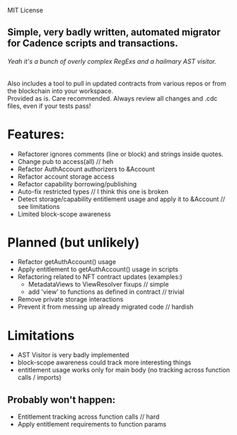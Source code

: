 MIT License

## Simple, very badly written, automated migrator for Cadence scripts and transactions.
###### Yeah it's a bunch of overly complex RegExs and a hailmary AST visitor.

Also includes a tool to pull in updated contracts from various repos or from the blockchain into your workspace.\
Provided as is. Care recommended. Always review all changes and .cdc files, even if your tests pass!



# Features:

- Refactorer ignores comments (line or block) and strings inside quotes.
- Change pub to access(all) // heh
- Refactor AuthAccount authorizers to &Account
- Refactor account storage access
- Refactor capability borrowing/publishing
- Auto-fix restricted types // I think this one is broken
- Detect storage/capability entitlement usage and apply it to &Account // see limitations
- Limited block-scope awareness

# Planned (but unlikely)

- Refactor getAuthAccount() usage
- Apply entitlement to getAuthAccount() usage in scripts
- Refactoring related to NFT contract updates (examples:)
  - MetadataViews to ViewResolver fixups // simple
  - add 'view' to functions as defined in contract // trivial
 - Remove private storage interactions
 - Prevent it from messing up already migrated code // hardish

# Limitations
 - AST Visitor is very badly implemented
 - block-scope awareness could track more interesting things
 - entitlement usage works only for main body (no tracking across function calls / imports)

## Probably won't happen:
- Entitlement tracking across function calls // hard
- Apply entitlement requirements to function params